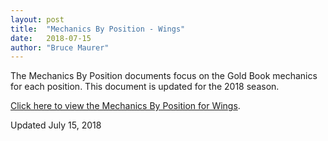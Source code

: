 ```yaml
---
layout: post
title:  "Mechanics By Position - Wings"
date:   2018-07-15
author: "Bruce Maurer"
---
```


The Mechanics By Position documents focus on the Gold Book mechanics for each
position. This document is updated for the 2018 season.

[Click here to view the Mechanics By Position for
Wings](https://storage.googleapis.com/ohsaa-websites/mechanics/Mechanics-by-Position-Wings-2018.pdf).

Updated July 15, 2018

